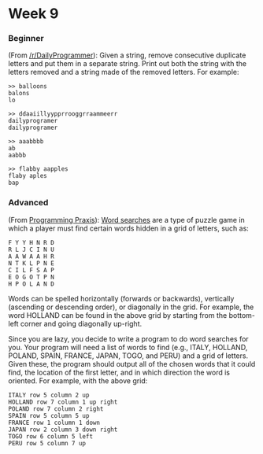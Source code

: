 # Week 9

### Beginner
(From <a href="http://www.reddit.com/r/dailyprogrammer/comments/qzil1/3162012_challenge_26_easy/">/r/DailyProgrammer</a>): Given a string, remove consecutive duplicate letters and put them in a separate string. Print out both the string with the letters removed and a string made of the removed letters. For example:

```
>> balloons
balons
lo

>> ddaaiillyypprrooggrraammeerr
dailyprogramer
dailyprogramer

>> aaabbbb
ab
aabbb

>> flabby aapples
flaby aples
bap
```

### Advanced
(From <a href="http://programmingpraxis.com/2009/05/26/word-search-solver/">Programming Praxis</a>): <a href="https://en.wikipedia.org/wiki/Word_search">Word searches</a> are a type of puzzle game in which a player must find certain words hidden in a grid of letters, such as:

```
F Y Y H N R D
R L J C I N U
A A W A A H R
N T K L P N E
C I L F S A P
E O G O T P N
H P O L A N D
```

Words can be spelled horizontally (forwards or backwards), vertically (ascending or descending order), or diagonally in the grid. For example, the word HOLLAND can be found in the above grid by starting from the bottom-left corner and going diagonally up-right.

Since you are lazy, you decide to write a program to do word searches for you. Your program will need a list of words to find (e.g., ITALY, HOLLAND, POLAND, SPAIN, FRANCE, JAPAN, TOGO, and PERU) and a grid of letters. Given these, the program should output all of the chosen words that it could find, the location of the first letter, and in which direction the word is oriented. For example, with the above grid:

```
ITALY row 5 column 2 up
HOLLAND row 7 column 1 up right
POLAND row 7 column 2 right
SPAIN row 5 column 5 up
FRANCE row 1 column 1 down
JAPAN row 2 column 3 down right
TOGO row 6 column 5 left
PERU row 5 column 7 up
```
